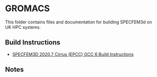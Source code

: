 GROMACS
=======

This folder contains files and documentation for building SPECFEM3d on UK HPC systems.

Build Instructions
------------------

* [SPECFEM3D 2020.7 Cirrus (EPCC) GCC 6 Build Instructions](Cirrus2_2020.7_gcc6_cuda10.2.md)

Notes
-----


